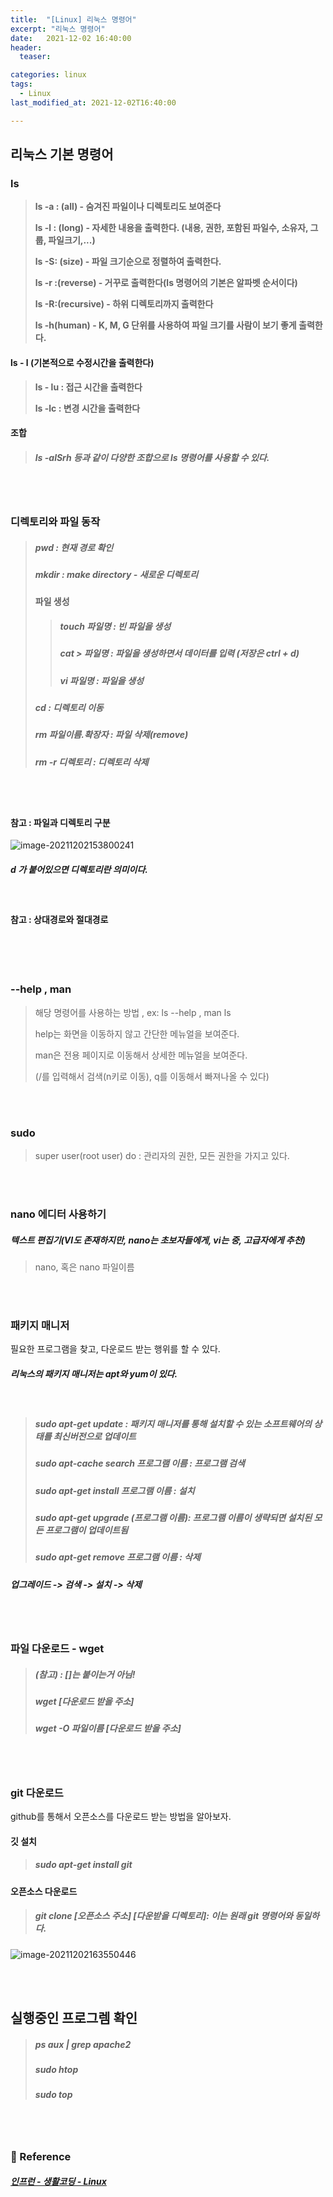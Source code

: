 ```yaml
---
title:  "[Linux] 리눅스 명령어"
excerpt: "리눅스 명령어"
date:   2021-12-02 16:40:00 
header:
  teaser:

categories: linux
tags:
  - Linux
last_modified_at: 2021-12-02T16:40:00

---
```


## 리눅스 기본 명령어

### ls

> **ls -a : (all) - 숨겨진 파일이나 디렉토리도 보여준다**
>
> **ls -l : (long) - 자세한 내용을 출력한다. (내용, 권한, 포함된 파일수, 소유자, 그룹, 파일크기,...)**
>
> **ls -S: (size) - 파일 크기순으로 정렬하여 출력한다.**
>
> **ls -r :(reverse) - 거꾸로 출력한다(ls 명령어의 기본은 알파벳 순서이다)**
>
> **ls -R:(recursive) - 하위 디렉토리까지 출력한다**
>
> **ls -h(human) - K, M, G 단위를 사용하여 파일 크기를 사람이 보기 좋게 출력한다.**

#### ls - l (기본적으로 수정시간을 출력한다)

> **ls - lu : 접근 시간을 출력한다**
>
> **ls -lc : 변경 시간을 출력한다**

#### 조합

> ##### ls -alSrh 등과 같이 다양한 조합으로 ls 명령어를 사용할 수 있다.

<br/>

<br/>

### 디렉토리와 파일 동작

> ##### pwd : 현재 경로 확인
>
> ##### mkdir : make directory - 새로운 디렉토리
>
> #### 파일 생성
>
> > ##### touch 파일명 : 빈 파일을 생성
> >
> > ##### cat > 파일명 : 파일을 생성하면서 데이터를 입력 (저장은 ctrl + d)
> >
> > ##### vi 파일명 : 파일을 생성
>
> ##### cd : 디렉토리 이동 
>
> ##### rm 파일이름.확장자 : 파일 삭제(remove)
>
> ##### rm -r 디렉토리 : 디렉토리 삭제

<br/>

<br/>

#### 참고 : 파일과 디렉토리 구분

![image-20211202153800241](https://raw.githubusercontent.com/ShinDongHun1/image_repo/main/img/image-20211202153800241.png)

##### d 가 붙어있으면 디렉토리란 의미이다.

<br/>

#### 참고 : 상대경로와 절대경로

<br/>

<br/>

<br/>

### --help , man

> 해당 명령어를 사용하는 방법 , ex: ls --help , man ls
>
> help는 화면을 이동하지 않고 간단한 메뉴얼을 보여준다.
>
> man은 전용 페이지로 이동해서 상세한 메뉴얼을 보여준다.
>
> (/를 입력해서 검색(n키로 이동), q를 이동해서 빠져나올 수 있다)

<br/>

<br/>

### sudo

> super user(root user) do : 관리자의 권한, 모든 권한을 가지고 있다.

<br/>

<br/>

### nano 에디터 사용하기

##### 텍스트 편집기(VI도 존재하지만, nano는 초보자들에게, vi는 중, 고급자에게 추천)

> nano, 혹은 nano 파일이름

<br/>

<br/>

### 패키지 매니저

필요한 프로그램을 찾고, 다운로드 받는 행위를 할 수 있다.

##### 리눅스의 패키지 매니저는 apt와 yum이 있다.

<br/>

> ##### sudo apt-get update : 패키지 매니저를 통해 설치할 수 있는 소프트웨어의 상태를 최신버전으로 업데이트
>
> ##### sudo apt-cache search 프로그램 이름 : 프로그램 검색
>
> ##### sudo apt-get install 프로그램 이름  : 설치
>
> ##### sudo apt-get upgrade (프로그램 이름): 프로그램 이름이 생략되면 설치된 모든 프로그램이 업데이트됨
>
> ##### sudo apt-get remove 프로그램 이름 : 삭제

##### 업그레이드 -> 검색 -> 설치 -> 삭제

<br/>

<br/>

### 파일 다운로드 - wget 

> ##### (참고) : []는 붙이는거 아님! 
>
> ##### wget  [다운로드 받을 주소]     
>
> ##### wget -O 파일이름 [다운로드 받을 주소]

<br/>

<br/>

### git 다운로드

github를 통해서 오픈소스를 다운로드 받는 방법을 알아보자.

#### 깃 설치

> ##### sudo apt-get install git

#### 오픈소스 다운로드

> ##### git clone [오픈소스 주소] [다운받을 디렉토리]: 이는 원래 git 명령어와 동일하다.

![image-20211202163550446](https://raw.githubusercontent.com/ShinDongHun1/image_repo/main/img/image-20211202163550446.png)

<br/>

<br/>

## 실행중인 프로그렘 확인

> ##### ps aux | grep apache2
>
> ##### sudo htop
>
> ##### sudo top

<br/>

<br/>

### 📔 Reference

##### [인프런 - 생활코딩 - Linux](https://www.inflearn.com/course/%EC%83%9D%ED%99%9C%EC%BD%94%EB%94%A9-%EB%A6%AC%EB%88%85%EC%8A%A4-%EA%B0%95%EC%A2%8C/dashboard)

